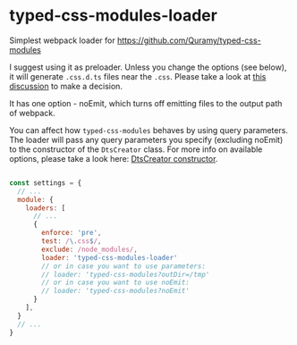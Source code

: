 # typed-css-modules-loader

Simplest webpack loader for https://github.com/Quramy/typed-css-modules

I suggest using it as preloader. Unless you change the options (see below), it
will generate `.css.d.ts` files near the `.css`. Please take a look at
[this discussion](https://github.com/Quramy/typed-css-modules/issues/2) to make a decision.

It has one option - noEmit, which turns off emitting files to the output path of webpack.

You can affect how `typed-css-modules` behaves by using query parameters. The loader
will pass any query parameters you specify (excluding noEmit) to the constructor of the `DtsCreator`
class. For more info on available options, please take a look here:
[DtsCreator constructor](https://github.com/Quramy/typed-css-modules#new-dtscreatoroption).


```js

const settings = {
  // ...
  module: {
    loaders: [
      // ...
      {
        enforce: 'pre',
        test: /\.css$/,
        exclude: /node_modules/,
        loader: 'typed-css-modules-loader'
        // or in case you want to use parameters:
        // loader: 'typed-css-modules?outDir=/tmp'
        // or in case you want to use noEmit:
        // loader: 'typed-css-modules?noEmit'
      }
    ],
  }
  // ...
}
```
